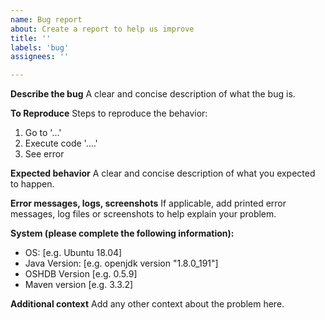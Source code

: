 ```yaml
---
name: Bug report
about: Create a report to help us improve
title: ''
labels: 'bug'
assignees: ''

---
```


**Describe the bug**
A clear and concise description of what the bug is.

**To Reproduce**
Steps to reproduce the behavior:
1. Go to '...'
2. Execute code '....'
3. See error

**Expected behavior**
A clear and concise description of what you expected to happen.

**Error messages, logs, screenshots**
If applicable, add printed error messages, log files or screenshots to help explain your problem.

**System (please complete the following information):**
 - OS: [e.g. Ubuntu 18.04]
 - Java Version: [e.g. openjdk version "1.8.0_191"]
 - OSHDB Version [e.g. 0.5.9]
 - Maven version [e.g. 3.3.2]

**Additional context**
Add any other context about the problem here.
